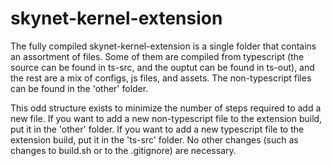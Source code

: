 # skynet-kernel-extension

The fully compiled skynet-kernel-extension is a single folder that contains an
assortment of files. Some of them are compiled from typescript (the source can
be found in ts-src, and the ouptut can be found in ts-out), and the rest are a
mix of configs, js files, and assets. The non-typescript files can be found in
the 'other' folder.

This odd structure exists to minimize the number of steps required to add a new
file. If you want to add a new non-typescript file to the extension build, put
it in the 'other' folder. If you want to add a new typescript file to the
extension build, put it in the 'ts-src' folder. No other changes (such as
changes to build.sh or to the .gitignore) are necessary.
